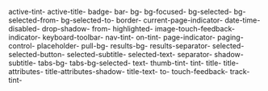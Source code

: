 active-tint-
active-title-
badge-
bar-
bg-
bg-focused-
bg-selected-
bg-selected-from-
bg-selected-to-
border-
current-page-indicator-
date-time-
disabled-
drop-shadow-
from-
highlighted-
image-touch-feedback-
indicator-
keyboard-toolbar-
nav-tint-
on-tint-
page-indicator-
paging-control-
placeholder-
pull-bg-
results-bg-
results-separator-
selected-
selected-button-
selected-subtitle-
selected-text-
separator-
shadow-
subtitle-
tabs-bg-
tabs-bg-selected-
text-
thumb-tint-
tint-
title-
title-attributes-
title-attributes-shadow-
title-text-
to-
touch-feedback-
track-tint-
